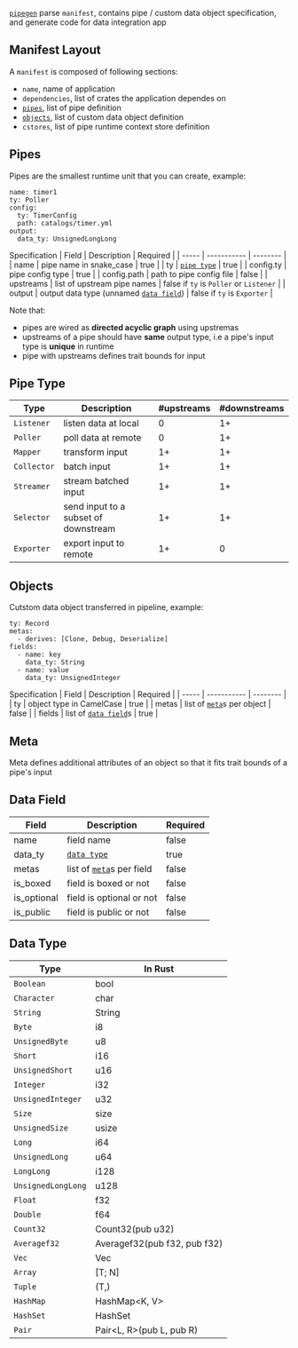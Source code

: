 [`pipegen`] parse `manifest`, contains pipe / custom data object specification, and generate code for data integration app

## Manifest Layout
A `manifest` is composed of following sections:
* `name`, name of application
* `dependencies`, list of crates the application dependes on
* [`pipes`], list of pipe definition
* [`objects`], list of custom data object definition
* `cstores`, list of pipe runtime context store definition

## Pipes
Pipes are the smallest runtime unit that you can create, example:
```
name: timer1
ty: Poller
config:
  ty: TimerConfig
  path: catalogs/timer.yml
output:
  data_ty: UnsignedLongLong
```
Specification
| Field | Description | Required |
| ----- | ----------- | -------- |
| name | pipe name in snake_case | true |
| ty | [`pipe type`] | true |
| config.ty | pipe config type | true |
| config.path | path to pipe config file | false |
| upstreams | list of upstream pipe names | false if `ty` is `Poller` or `Listener` |
| output | output data type (unnamed [`data field`]) | false if `ty` is `Exporter` |

Note that:
* pipes are wired as **directed acyclic graph** using upstremas
* upstreams of a pipe should have **same** output type, i.e a pipe's input type is **unique** in runtime
* pipe with upstreams defines trait bounds for input

## Pipe Type
| Type | Description | #upstreams | #downstreams |
| ---- | ----------- | ---------- | ------------ |
| `Listener` | listen data at local | 0 | 1+ |
| `Poller` | poll data at remote | 0 | 1+ |
| `Mapper` | transform input | 1+ | 1+ |
| `Collector` | batch input  | 1+ | 1+ |
| `Streamer` | stream batched input | 1+ | 1+ |
| `Selector` | send input to a subset of downstream | 1+ | 1+ |
| `Exporter` | export input to remote | 1+ | 0 |

## Objects
Cutstom data object transferred in pipeline, example:
```
ty: Record
metas:
  - derives: [Clone, Debug, Deserialize]
fields:
  - name: key
    data_ty: String
  - name: value
    data_ty: UnsignedInteger
```
Specification
| Field | Description | Required |
| ----- | ----------- | -------- |
| ty | object type in CamelCase | true |
| metas | list of [`meta`]s per object | false |
| fields | list of [`data field`]s | true |

## Meta
Meta defines additional attributes of an object so that it fits trait bounds of a pipe's input 

## Data Field
| Field | Description | Required |
| ----- | ----------- | -------- |
| name | field name | false  |
| data_ty | [`data type`] | true |
| metas | list of [`meta`]s per field | false |
| is_boxed | field is boxed or not | false |
| is_optional | field is optional or not | false |
| is_public | field is public or not | false |

## Data Type
| Type | In Rust |
| ---- | ------- |
| `Boolean` | bool |
| `Character` | char |
| `String` | String |
| `Byte` | i8 |
| `UnsignedByte` | u8 |
| `Short` | i16 |
| `UnsignedShort` | u16 |
| `Integer` | i32 |
| `UnsignedInteger` | u32 |
| `Size` | size |
| `UnsignedSize` | usize |
| `Long` | i64 |
| `UnsignedLong` | u64 |
| `LongLong` | i128 |
| `UnsignedLongLong` | u128 |
| `Float` | f32 |
| `Double` | f64 |
| `Count32` | Count32(pub u32) |
| `Averagef32` | Averagef32(pub f32, pub f32) |
| `Vec` | Vec<T> |
| `Array` | [T; N] |
| `Tuple` | (T,) |
| `HashMap` | HashMap<K, V> |
| `HashSet` | HashSet<T> |
| `Pair` | Pair<L, R>(pub L, pub R) |

[`data field`]: https://github.com/pipebase/pipebase/tree/main/pipegen#data-field
[`data type`]: https://github.com/pipebase/pipebase/tree/main/pipegen#data-type
[`meta`]: https://github.com/pipebase/pipebase/tree/main/pipegen#meta
[`objects`]: https://github.com/pipebase/pipebase/tree/main/pipegen#objects
[`pipegen`]: https://github.com/pipebase/pipebase/tree/main/pipegen
[`pipes`]: https://github.com/pipebase/pipebase/tree/main/pipegen#pipes
[`pipe type`]: https://github.com/pipebase/pipebase/tree/main/pipegen#pipe-type